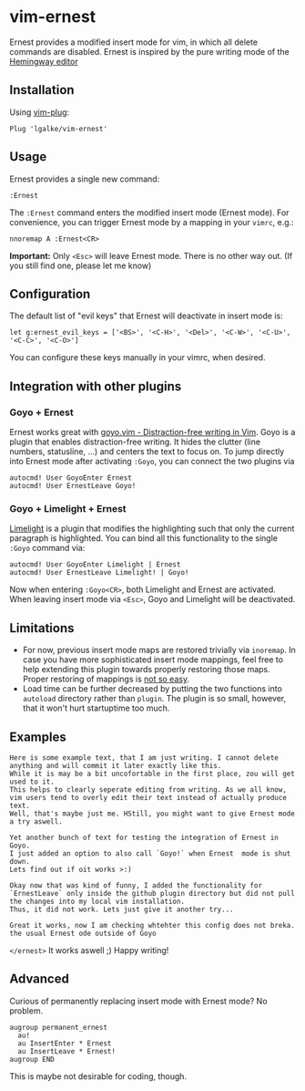 # vim-ernest

Ernest provides a modified insert mode for vim, in which all delete commands are disabled. 
Ernest is inspired by the pure writing mode of the [Hemingway editor](http://www.hemingwayapp.com/)

## Installation

Using [vim-plug](https://github.com/junegunn/vim-plug):

```vim
Plug 'lgalke/vim-ernest'
```

## Usage

Ernest provides a single new command:

```vim
:Ernest
```

The `:Ernest` command enters the modified insert mode (Ernest mode).
For convenience, you can trigger Ernest mode by a mapping in your `vimrc`, e.g.:

```vim
nnoremap A :Ernest<CR>
```

**Important:** Only `<Esc>` will leave Ernest mode. There is no other way out. (If you still find one, please let me know)

## Configuration

The default list of "evil keys" that Ernest will deactivate in insert mode is:

```vim
let g:ernest_evil_keys = ['<BS>', '<C-H>', '<Del>', '<C-W>', '<C-U>', '<C-C>', '<C-O>']
```

You can configure these keys manually in your vimrc, when desired.

## Integration with other plugins

### Goyo + Ernest

Ernest works great with [goyo.vim - Distraction-free writing in Vim](https://github.com/junegunn/goyo.vim).
Goyo is a plugin that enables distraction-free writing. It hides the clutter (line numbers, statusline, ...)
and centers the text to focus on.  To jump directly into Ernest mode after
activating `:Goyo`, you can connect the two plugins via

```vim
autocmd! User GoyoEnter Ernest
autocmd! User ErnestLeave Goyo!
```

### Goyo + Limelight + Ernest

[Limelight](https://github.com/junegunn/limelight.vim) is a plugin that
modifies the highlighting such that only the current paragraph is highlighted.
You can bind all this functionality to the single `:Goyo` command via:

```vim
autocmd! User GoyoEnter Limelight | Ernest
autocmd! User ErnestLeave Limelight! | Goyo!
```

Now when entering `:Goyo<CR>`, both Limelight and Ernest are activated. When
leaving insert mode via `<Esc>`, Goyo and Limelight will be deactivated.


## Limitations

- For now, previous insert mode maps are restored trivially via `inoremap`. In
  case you have more sophisticated insert mode mappings, feel free to help
  extending this plugin towards properly restoring those maps. Proper restoring of mappings is [not so easy](https://vi.stackexchange.com/questions/7734/how-to-save-and-restore-a-mapping).
- Load time can be further decreased by putting the two functions into
  `autoload` directory rather than `plugin`. The plugin is so small, however,
  that it won't hurt startuptime too much.

## Examples

```
Here is some example text, that I am just writing. I cannot delete anything and will commit it later exactly like this.
While it is may be a bit uncofortable in the first place, zou will get used to it.
This helps to clearly seperate editing from writing. As we all know, vim users tend to overly edit their text instead of actually produce text.
Well, that's maybe just me. HStill, you might want to give Ernest mode a try aswell.
```
```
Yet another bunch of text for testing the integration of Ernest in Goyo.
I just added an option to also call `Goyo!` when Ernest  mode is shut down.
Lets find out if oit works >:) 
```

```
Okay now that was kind of funny, I added the functionality for `ErnestLeave` only inside the github plugin directory but did not pull the changes into my local vim installation.
Thus, it did not work. Lets just give it another try...
```

```
Great it works, now I am checking whtehter this config does not breka. the usual Ernest ode outside of Goyo
```

`</ernest>` It works aswell ;) Happy writing!

## Advanced

Curious of permanently replacing insert mode with Ernest mode? No problem.

```vim
augroup permanent_ernest
  au!
  au InsertEnter * Ernest
  au InsertLeave * Ernest!
augroup END
```

This is maybe not desirable for coding, though.



